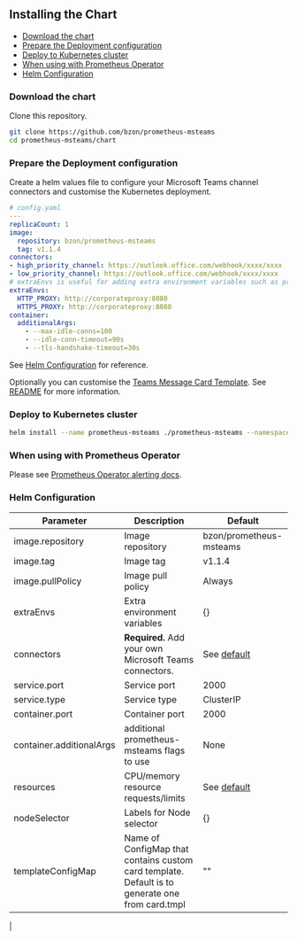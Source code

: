 ## Installing the Chart

<!-- vim-markdown-toc GFM -->

* [Download the chart](#download-the-chart)
* [Prepare the Deployment configuration](#prepare-the-deployment-configuration)
* [Deploy to Kubernetes cluster](#deploy-to-kubernetes-cluster)
* [When using with Prometheus Operator](#when-using-with-prometheus-operator)
* [Helm Configuration](#helm-configuration)

<!-- vim-markdown-toc -->


### Download the chart

Clone this repository.

```bash
git clone https://github.com/bzon/prometheus-msteams
cd prometheus-msteams/chart
```

### Prepare the Deployment configuration

Create a helm values file to configure your Microsoft Teams channel connectors and customise the Kubernetes deployment.

```yaml
# config.yaml
---
replicaCount: 1
image:
  repository: bzon/prometheus-msteams
  tag: v1.1.4
connectors:
- high_priority_channel: https://outlook.office.com/webhook/xxxx/xxxx 
- low_priority_channel: https://outlook.office.com/webhook/xxxx/xxxx
# extraEnvs is useful for adding extra environment variables such as proxy settings
extraEnvs:
  HTTP_PROXY: http://corporateproxy:8080
  HTTPS_PROXY: http://corporateproxy:8080
container:
  additionalArgs:
    - --max-idle-conns=100
    - --idle-conn-timeout=90s
    - --tls-handshake-timeout=30s
```

See [Helm Configuration](#helm-configuration) for reference.

Optionally you can customise the [Teams Message Card Template](./prometheus-msteams/card.tmpl). See [README](../README.md#customise-messages-to-ms-teams) for more information.

### Deploy to Kubernetes cluster

```bash
helm install --name prometheus-msteams ./prometheus-msteams --namespace monitoring -f config.yaml
```

### When using with Prometheus Operator

Please see [Prometheus Operator alerting docs](https://github.com/coreos/prometheus-operator/blob/master/Documentation/user-guides/alerting.md).

### Helm Configuration

| Parameter                | Description                                            | Default                                         |
| ---                      | ---                                                    | ---                                             |
| image.repository         | Image repository                                       | bzon/prometheus-msteams                         |
| image.tag                | Image tag                                              | v1.1.4                                          |
| image.pullPolicy         | Image pull policy                                      | Always                                          |
| extraEnvs                | Extra environment variables                            | {}                                              |
| connectors               | **Required.** Add your own Microsoft Teams connectors. | See [default](./prometheus-msteams/values.yaml) |
| service.port             | Service port                                           | 2000                                            |
| service.type             | Service type                                           | ClusterIP                                       |
| container.port           | Container port                                         | 2000                                            |
| container.additionalArgs | additional prometheus-msteams flags to use             | None                                            |
| resources                | CPU/memory resource requests/limits                    | See [default](./prometheus-msteams/values.yaml) |
| nodeSelector             | Labels for Node selector                               | {}                                              |
| templateConfigMap      | Name of ConfigMap that contains custom card template. Default is to generate one from card.tmpl   | ""  
|
